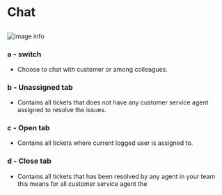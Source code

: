 # Chat
##
![image info](../../static/img/chats_img/chat2.jpg)

### a - switch 
+ Choose  to chat with customer or among colleagues.

### b - Unassigned tab
+ Contains all tickets that does not have any customer service agent assigned to resolve the issues.

### c - Open tab
+ Contains all tickets where current logged user is assigned to.

### d - Close tab
+ Contains all tickets that has been resolved by any agent in your team this means for all customer service agent the 

